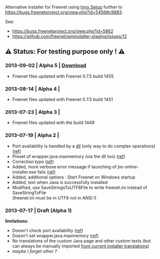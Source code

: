 Alternative installer for Freenet using [Inno Setup](http://www.jrsoftware.org/isinfo.php) further to https://bugs.freenetproject.org/view.php?id=5456#c9883.  
		
See:  
* https://bugs.freenetproject.org/view.php?id=5862  
* https://github.com/freenet/wininstaller-staging/issues/12  

## ⚠ Status: For testing purpose only ! ⚠

### 2013-09-02 | Alpha 5 | [Download](https://bitbucket.org/romnbb/freenet_wininstaller_innosetup/downloads)  
* Freenet files updated with Freenet 0.7.5 build 1455

### 2013-08-14 | Alpha 4 |  
* Freenet files updated with Freenet 0.7.5 build 1451

### 2013-07-23 | Alpha 3 |   
* Freenet files updated with the build 1449 

### 2013-07-19 | Alpha 2 | 
* Port availability is handled by a [dll](https://bitbucket.org/romnbb/freenet_wininstaller_innosetup/src/9fc675ccd827/FreenetInstaller_InnoSetup_library?at=master) (only way to do complex operations) ([ref](https://bitbucket.org/romnbb/freenet_wininstaller_innosetup/src/9fc675ccd82779ee22324993884d77ca3c1e6593/FreenetInstaller_InnoSetup_library/FreenetInstaller_InnoSetup_library.lpr?at=master#cl-1))
* Preset of wrapper.java.maxmemory (via the dll too) ([ref](https://bitbucket.org/romnbb/freenet_wininstaller_innosetup/src/9fc675ccd82779ee22324993884d77ca3c1e6593/FreenetInstaller_InnoSetup_library/FreenetInstaller_InnoSetup_library.lpr?at=master#cl-46))
* Correction typo ([ref](https://github.com/freenet/wininstaller-staging/issues/12#issuecomment-21206216))
* Added, more verbose error message if launching of jre-online-installer.exe fails ([ref](https://github.com/freenet/wininstaller-staging/issues/12#issuecomment-21206216))
* Added, additional options : Start Freenet on Windows startup
* Added, text when Java is successfully  installed 
* Modified, use SaveStringsToUTF8File to write freenet.ini instead of SaveStringToFile  
(freenet.ini must be in UTF8 not in ANSI !)

### 2013-07-17 | Draft (Alpha 1)
**limitations:**
  
* Doesn't check port availability ([ref](https://github.com/freenet/wininstaller-staging/blob/master/src/freenetinstaller/FreenetInstaller.ahk#L292))
* Doesn't set wrapper.java.maxmemory ([ref](https://github.com/freenet/wininstaller-staging/blob/master/src/freenetinstaller/FreenetInstaller.ahk#L341))
* No translations of the custom Java page and other custom texts (but can always be manually imported [from current installer translations](https://github.com/freenet/wininstaller-staging/tree/master/src/include_translator))
* *maybe I forget other ?*

